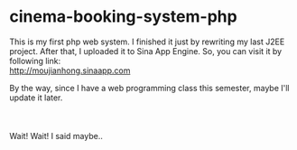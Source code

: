 # cinema-booking-system-php
This is my first php web system. I finished it just by rewriting my last J2EE project. After that, I uploaded it to Sina App Engine. So, you can visit it by following link: <br />
http://moujianhong.sinaapp.com

By the way, since I have a web programming class this semester, maybe I'll update it later.<br /><br /><br /><br />
Wait! Wait! I said maybe..<br />
